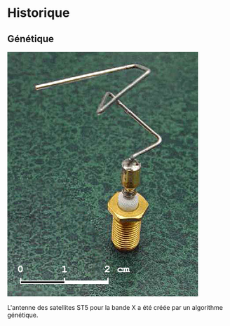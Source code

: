 # Historique

## Génétique

![Antenne tordue](/img/St_5-xband-antenna.jpg "ST5 X-band antenna")

L'antenne des satellites ST5 pour la bande X a été créée par un algorithme génétique.
